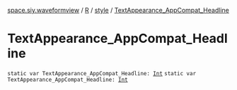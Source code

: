 [space.siy.waveformview](../../index.md) / [R](../index.md) / [style](index.md) / [TextAppearance_AppCompat_Headline](./-text-appearance_-app-compat_-headline.md)

# TextAppearance_AppCompat_Headline

`static var TextAppearance_AppCompat_Headline: `[`Int`](https://kotlinlang.org/api/latest/jvm/stdlib/kotlin/-int/index.html)
`static var TextAppearance_AppCompat_Headline: `[`Int`](https://kotlinlang.org/api/latest/jvm/stdlib/kotlin/-int/index.html)